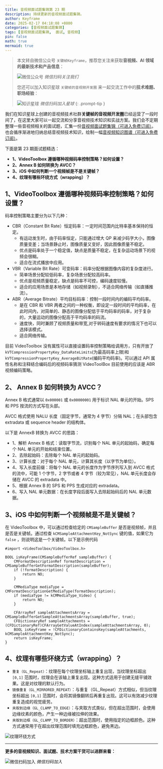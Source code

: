 ```yaml
---
title: 音视频面试题集锦第 23 期
description: 持续更新的音视频面试题集锦。
author: Keyframe
date: 2025-02-17 04:18:08 +0800
categories: [音视频面试题集锦]
tags: [音视频面试题集锦,  面试, 音视频]
pin: false
math: true
mermaid: true
---
```


> 本文转自微信公众号 `关键帧Keyframe`，推荐您关注来获取**音视频、AI 领域的最新技术和产品信息**：
>
>![微信公众号](assets/img/keyframe-mp.jpg)
>_微信扫码关注我们_
>
>您还可以加入知识星球 `关键帧的音视频开发圈` 来一起交流工作中的**技术难题、职场经验**：
>
>![知识星球](assets/img/keyframe-zsxq.png)
>_微信扫码加入星球_
{: .prompt-tip }



我们在知识星球上创建的音视频技术社群**关键帧的音视频开发圈**已经运营了一段时间了，在这里大家可以一起交流和分享音视频技术知识和实战方案。我们会不定期整理一些音视频相关的面试题，汇集一份[音视频面试题集锦（可进入免费订阅）](https://mp.weixin.qq.com/mp/appmsgalbum?__biz=MjM5MTkxOTQyMQ==&action=getalbum&album_id=2380776196751425539#wechat_redirect)。也会循序渐进地归纳总结音视频技术知识，绘制一幅[音视频知识图谱（可进入免费订阅）](https://mp.weixin.qq.com/mp/appmsgalbum?__biz=MjM5MTkxOTQyMQ==&action=getalbum&album_id=2349658423078092802#wechat_redirect)。




下面是第 23 期面试题精选：

- **1、VideoToolbox 遵循哪种视频码率控制策略？如何设置？**
- **2、Annex B 如何转换为 AVCC？**
- **3、iOS 中如何判断一个视频帧是不是关键帧？**
- **4、纹理有哪些环绕方式（wrapping）？**


## 1、VideoToolbox 遵循哪种视频码率控制策略？如何设置？

码率控制策略主要分为以下几种：

- CBR（Constant Bit Rate）恒定码率：一定时间范围内比特率基本保持的恒定。
	- 有运动发生时，由于码率恒定，只能通过增大 QP 来减少码字大小，图像质量变差；当场景静止时，图像质量又变好，因此图像质量不稳定。
	- 优点是码率处于一个稳定值，缺点是质量不稳定，在复杂运动场景下的视频会很糊。
	- 适合在流式播放中应用。
- VBR（Variable Bit Rate）可变码率：码率分配根据图像内容的复杂度进行。
	- 简单场景分配较低码率，复杂场景分配较高码率。
	- 优点是视频质量稳定，缺点是码率不可控，编码速度较慢。
	- 适合的应用场景是本地存储（如视频录制），不适合网络传输（如直播推流）。
- ABR（Average Bitrate）平均目标码率：控制一段时间内的编码平均码率。
	- 是在 CBR 和 VBR 两者之间的一种权衡，即设定一段时间的平均码率，在此时间内，对简单的、静态的图像分配低于平均码率的码率，对于复杂的，大量运动的图像分配高于平均码率的码流。
	- 速度快，同时兼顾了视频质量和带宽,对于转码速度有要求的情况下也可以选择该模式。
	- 适合网络传输。

目前 VideoToolbox 没有属性可以直接设置码率控制策略给调用方，只有开放了 `kVTCompressionPropertyKey_DataRateLimits`(为最高码率上限)和 `kVTCompressionPropertyKey_AverageBitRate`(编码平均码率)。可以通过 API 属性名称和注释结合编码后的视频码率猜测 VideoToolBox 目前使用的应该是 ABR 视频编码策略。


## 2、 Annex B 如何转换为 AVCC？

Annex B 格式通常以 `0x000001` 或 `0x00000001` 用于标识 NAL 单元的开始。SPS 和 PPS 按流的方式写在头部。

AVCC 格式使用 NALU 长度（固定字节，通常为 4 字节）分隔 NAL；在头部包含 extradata 或 sequence header 的结构体。

以下是 AnnexB 转换为 AVCC 的思路：

- 1、解析 Annex B 格式：读取字节流，识别每个 NAL 单元的起始码，确定每个 NAL 单元的开始和结束位置。
- 2、去除起始码：去除每个 NAL 单元的起始码。
- 3、计算长度：对于每个 NAL 单元，计算其长度（以字节为单位）。
- 4、写入长度前缀：将每个 NAL 单元的长度作为字节序列写入到 AVCC 格式的流中，可能 1 个字节，2 字节或者 4 字节（较为常见），NAL 单元长度会存储在 AVCC 的 extradata 中。
- 5、根据 Annex B 的 SPS 和 PPS 生成对应的 extradata。
- 6、写入 NAL 单元数据：在长度字段后面写入去除起始码后的 NAL 单元数据。

## 3、iOS 中如何判断一个视频帧是不是关键帧？

在 VideoToolbox 中，可以通过检查给定的 `CMSampleBuffer` 是否是视频帧，并且是否是关键帧。通过检查 `kCMSampleAttachmentKey_NotSync` 键的值，如果它为 `false` ，则说明这是一个关键帧。以下是示例代码


```objc
#import <VideoToolbox/VideoToolbox.h>

BOOL isKeyFrame(CMSampleBufferRef sampleBuffer) {
    CMFormatDescriptionRef formatDescription = CMSampleBufferGetFormatDescription(sampleBuffer);
    if (!formatDescription) {
        return NO;
    }
    
    CMMediaType mediaType = CMFormatDescriptionGetMediaType(formatDescription);
    if (mediaType != kCMMediaType_Video) {
        return NO;
    }
    
    CFArrayRef sampleAttachmentsArray = CMSampleBufferGetSampleAttachmentsArray(sampleBuffer, true);
    CFDictionaryRef sampleAttachments = (CFDictionaryRef)CFArrayGetValueAtIndex(sampleAttachmentsArray, 0);
    BOOL isKeyFrame = !CFDictionaryContainsKey(sampleAttachments, kCMSampleAttachmentKey_NotSync);
    return isKeyFrame;
}
```


## 4、纹理有哪些环绕方式（wrapping）？

- `重复（GL_Repeat）`：纹理在每个纹理坐标轴上重复出现，当纹理坐标超出 `[0,1]` 范围时，纹理会在该轴上重复出现。这种方式适用于创建无缝平铺效果。这是对纹理的默认行为。
- `镜像重复（GL_MIRRORED_REPEAT）`：与重复（GL_Repeat）方式相似，但当纹理坐标超出 `[0,1]` 范围时，会将其镜像翻转后再重复出现。这可以有效减少纹理重复造成的视觉疲劳。
- `夹取到边缘（GL_CLAMP_TO_EDGE）`：与夹取方式类似，但在超出范围时，会使用边缘纹素的颜色，产生一种边缘被拉伸的效果。
- `夹取到边框（GL_CLAMP_TO_BORDER）`：超出范围时，使用指定的边框颜色。这种方式通常用于在超出纹理范围时填充边框颜色，避免黑边。


![纹理环绕方式](assets/resource/av-interview-qa/texture-wrapping.webp)



---

**更多的音视频知识、面试题、技术方案干货可以进群来看：**

![微信扫码加入](assets/img/keyframe-zsxq.png)
_微信扫码加入_





